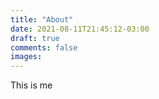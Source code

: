 ```yaml
---
title: "About"
date: 2021-08-11T21:45:12-03:00
draft: true
comments: false
images:
---
```


This is me